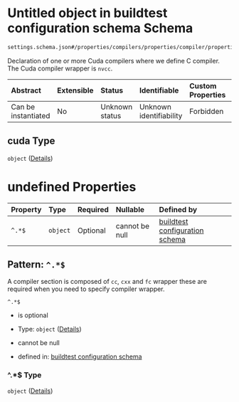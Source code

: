 # Untitled object in buildtest configuration schema Schema

```txt
settings.schema.json#/properties/compilers/properties/compiler/properties/cuda
```

Declaration of one or more Cuda compilers where we define C compiler. The Cuda compiler wrapper is `nvcc`.

| Abstract            | Extensible | Status         | Identifiable            | Custom Properties | Additional Properties | Access Restrictions | Defined In                                                                  |
| :------------------ | :--------- | :------------- | :---------------------- | :---------------- | :-------------------- | :------------------ | :-------------------------------------------------------------------------- |
| Can be instantiated | No         | Unknown status | Unknown identifiability | Forbidden         | Allowed               | none                | [settings.schema.json*](../out/settings.schema.json "open original schema") |

## cuda Type

`object` ([Details](settings-properties-compilers-properties-compiler-properties-cuda.md))

# undefined Properties

| Property | Type     | Required | Nullable       | Defined by                                                                                                                                                                         |
| :------- | :------- | :------- | :------------- | :--------------------------------------------------------------------------------------------------------------------------------------------------------------------------------- |
| `^.*$`   | `object` | Optional | cannot be null | [buildtest configuration schema](settings-definitions-compiler_section.md "settings.schema.json#/properties/compilers/properties/compiler/properties/cuda/patternProperties/^.*$") |

## Pattern: `^.*$`

A compiler section is composed of `cc`, `cxx` and `fc` wrapper these are required when you need to specify compiler wrapper.

`^.*$`

*   is optional

*   Type: `object` ([Details](settings-definitions-compiler_section.md))

*   cannot be null

*   defined in: [buildtest configuration schema](settings-definitions-compiler_section.md "settings.schema.json#/properties/compilers/properties/compiler/properties/cuda/patternProperties/^.\*$")

### ^.\*$ Type

`object` ([Details](settings-definitions-compiler_section.md))
